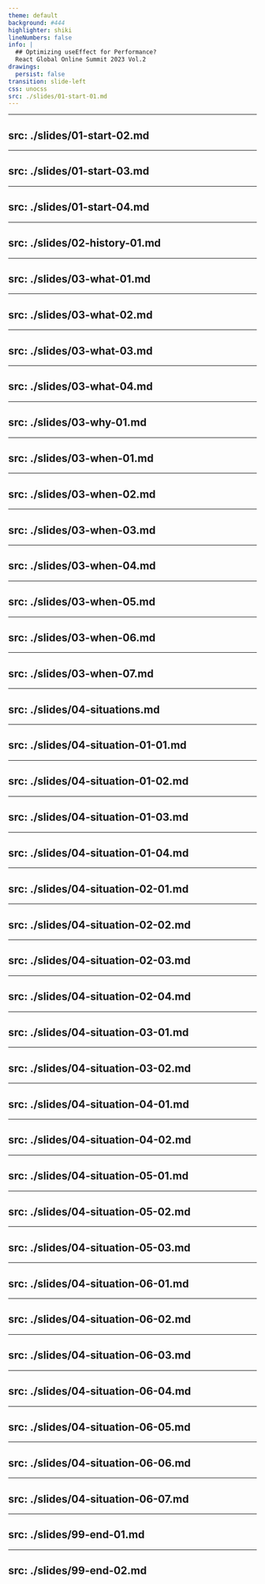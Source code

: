 ```yaml
---
theme: default
background: #444
highlighter: shiki
lineNumbers: false
info: |
  ## Optimizing useEffect for Performance?
  React Global Online Summit 2023 Vol.2
drawings:
  persist: false
transition: slide-left
css: unocss
src: ./slides/01-start-01.md
---
```


---
src: ./slides/01-start-02.md
---

---
src: ./slides/01-start-03.md
---

---
src: ./slides/01-start-04.md
---

---
src: ./slides/02-history-01.md
---

---
src: ./slides/03-what-01.md
---

---
src: ./slides/03-what-02.md
---

---
src: ./slides/03-what-03.md
---

---
src: ./slides/03-what-04.md
---

---
src: ./slides/03-why-01.md
---

---
src: ./slides/03-when-01.md
---

---
src: ./slides/03-when-02.md
---

---
src: ./slides/03-when-03.md
---

---
src: ./slides/03-when-04.md
---

---
src: ./slides/03-when-05.md
---

---
src: ./slides/03-when-06.md
---

---
src: ./slides/03-when-07.md
---

---
src: ./slides/04-situations.md
---

---
src: ./slides/04-situation-01-01.md
---

---
src: ./slides/04-situation-01-02.md
---

---
src: ./slides/04-situation-01-03.md
---

---
src: ./slides/04-situation-01-04.md
---

---
src: ./slides/04-situation-02-01.md
---

---
src: ./slides/04-situation-02-02.md
---

---
src: ./slides/04-situation-02-03.md
---

---
src: ./slides/04-situation-02-04.md
---

---
src: ./slides/04-situation-03-01.md
---

---
src: ./slides/04-situation-03-02.md
---

---
src: ./slides/04-situation-04-01.md
---

---
src: ./slides/04-situation-04-02.md
---

---
src: ./slides/04-situation-05-01.md
---

---
src: ./slides/04-situation-05-02.md
---

---
src: ./slides/04-situation-05-03.md
---

---
src: ./slides/04-situation-06-01.md
---

---
src: ./slides/04-situation-06-02.md
---

---
src: ./slides/04-situation-06-03.md
---

---
src: ./slides/04-situation-06-04.md
---

---
src: ./slides/04-situation-06-05.md
---

---
src: ./slides/04-situation-06-06.md
---

---
src: ./slides/04-situation-06-07.md
---

---
src: ./slides/99-end-01.md
---

---
src: ./slides/99-end-02.md
---
